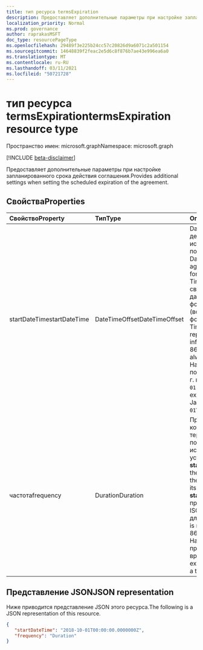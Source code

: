 ```yaml
---
title: тип ресурса termsExpiration
description: Предоставляет дополнительные параметры при настройке запланированного срока действия соглашения.
localization_priority: Normal
ms.prod: governance
author: raprakasMSFT
doc_type: resourcePageType
ms.openlocfilehash: 29489f3e225b24cc57c20826d9a6071c2a501154
ms.sourcegitcommit: 14648839f2feac2e5d6c8f876b7ae43e996ea6a0
ms.translationtype: MT
ms.contentlocale: ru-RU
ms.lasthandoff: 03/11/2021
ms.locfileid: "50721728"
---
```

# <a name="termsexpiration-resource-type"></a><span data-ttu-id="1af15-103">тип ресурса termsExpiration</span><span class="sxs-lookup"><span data-stu-id="1af15-103">termsExpiration resource type</span></span>

<span data-ttu-id="1af15-104">Пространство имен: microsoft.graph</span><span class="sxs-lookup"><span data-stu-id="1af15-104">Namespace: microsoft.graph</span></span>

[!INCLUDE [beta-disclaimer](../../includes/beta-disclaimer.md)]

<span data-ttu-id="1af15-105">Предоставляет дополнительные параметры при настройке запланированного срока действия соглашения.</span><span class="sxs-lookup"><span data-stu-id="1af15-105">Provides additional settings when setting the scheduled expiration of the agreement.</span></span>

## <a name="properties"></a><span data-ttu-id="1af15-106">Свойства</span><span class="sxs-lookup"><span data-stu-id="1af15-106">Properties</span></span>

| <span data-ttu-id="1af15-107">Свойство</span><span class="sxs-lookup"><span data-stu-id="1af15-107">Property</span></span>                     | <span data-ttu-id="1af15-108">Тип</span><span class="sxs-lookup"><span data-stu-id="1af15-108">Type</span></span>                      | <span data-ttu-id="1af15-109">Описание</span><span class="sxs-lookup"><span data-stu-id="1af15-109">Description</span></span> |
| :--------------------------- | :------------------------ | :---------- |
| <span data-ttu-id="1af15-110">startDateTime</span><span class="sxs-lookup"><span data-stu-id="1af15-110">startDateTime</span></span>|<span data-ttu-id="1af15-111">DateTimeOffset</span><span class="sxs-lookup"><span data-stu-id="1af15-111">DateTimeOffset</span></span> | <span data-ttu-id="1af15-112">DateTime, когда срок действия соглашения истекает для всех пользователей.</span><span class="sxs-lookup"><span data-stu-id="1af15-112">The DateTime when the agreement is set to expire for all users.</span></span> <span data-ttu-id="1af15-113">Тип Timestamp представляет сведения о времени и дате с использованием формата ISO 8601 (всегда применяется формат UTC).</span><span class="sxs-lookup"><span data-stu-id="1af15-113">The Timestamp type represents date and time information using ISO 8601 format and is always in UTC time.</span></span> <span data-ttu-id="1af15-114">Например, значение полуночи 1 января 2014 г. в формате UTC: `2014-01-01T00:00:00Z`.</span><span class="sxs-lookup"><span data-stu-id="1af15-114">For example, midnight UTC on Jan 1, 2014 is `2014-01-01T00:00:00Z`.</span></span>|
| <span data-ttu-id="1af15-115">частота</span><span class="sxs-lookup"><span data-stu-id="1af15-115">frequency</span></span>| <span data-ttu-id="1af15-116">Duration</span><span class="sxs-lookup"><span data-stu-id="1af15-116">Duration</span></span> | <span data-ttu-id="1af15-117">Представляет частоту, с которой срок действия терминов истекает после его первого истечения, как установлено **в startDateTime.**</span><span class="sxs-lookup"><span data-stu-id="1af15-117">Represents the frequency at which the terms will expire, after its first expiration as set in **startDateTime**.</span></span> <span data-ttu-id="1af15-118">Значение представлено в формате ISO 8601 для длительности.</span><span class="sxs-lookup"><span data-stu-id="1af15-118">The value is represented in ISO 8601 format for durations.</span></span> <span data-ttu-id="1af15-119">Например, `PT1M` представляет период времени 1 месяц.</span><span class="sxs-lookup"><span data-stu-id="1af15-119">For example, `PT1M` represents a time period of 1 month.</span></span>|

## <a name="json-representation"></a><span data-ttu-id="1af15-120">Представление JSON</span><span class="sxs-lookup"><span data-stu-id="1af15-120">JSON representation</span></span>

<span data-ttu-id="1af15-121">Ниже приводится представление JSON этого ресурса.</span><span class="sxs-lookup"><span data-stu-id="1af15-121">The following is a JSON representation of this resource.</span></span>

<!-- {
  "blockType": "resource",
  "optionalProperties": [

  ],
  "@odata.type": "microsoft.graph.termsExpiration",
}-->

```json
{
   "startDateTime": "2018-10-01T00:00:00.0000000Z",
   "frequency": "Duration"
}
```

<!-- uuid: 8fcb5dbc-d5aa-4681-8e31-b001d5168d79
2015-10-25 14:57:30 UTC -->
<!--
{
  "type": "#page.annotation",
  "description": "termsExpiration complex type",
  "keywords": "",
  "section": "documentation",
  "tocPath": "",
  "suppressions": []
}
-->


